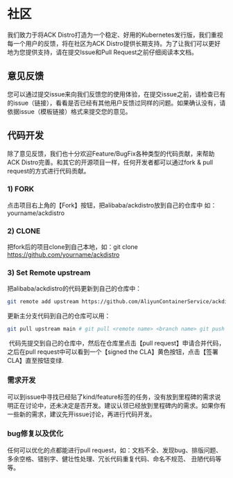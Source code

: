# 社区
我们致力于将ACK Distro打造为一个稳定、好用的Kubernetes发行版，我们重视每一个用户的反馈，将在社区为ACK Distro提供长期支持。为了让我们可以更好地为您提供支持，请在提交Issue和Pull Request之前仔细阅读本文档。

## 意见反馈
您可以通过提交issue来向我们反馈您的使用体验，在提交issue之前，请检查已有的issue（链接），看看是否已经有其他用户反馈过同样的问题。如果确认没有，请依据issue（模板链接）格式来提交您的意见。

## 代码开发
除了意见反馈，我们也十分欢迎Feature/BugFix各种类型的代码贡献，来帮助ACK Distro完善。和其它的开源项目一样，任何开发者都可以通过fork & pull request的方式进行代码贡献。

### 1) FORK
点击项目右上角的【Fork】按钮，把alibaba/ackdistro放到自己的仓库中 如：yourname/ackdistro

### 2) CLONE
把fork后的项目clone到自己本地，如：git clone https://github.com/yourname/ackdistro

### 3) Set Remote upstream
把alibaba/ackdistro的代码更新到自己的仓库中：
```bash
git remote add upstream https://github.com/AliyunContainerService/ackdistro.git git remote set-url --push upstream no-pushing
```

更新主分支代码到自己的仓库可以用：
```bash
git pull upstream main # git pull <remote name> <branch name> git push
```
​
代码先提交到自己的仓库中，然后在仓库里点击【pull request】申请合并代码，之后在pull request中可以看到一个【signed the CLA】黄色按钮，点击【签署CLA】直至按钮变绿.

### 需求开发
可以到issue中寻找已经贴了kind/feature标签的任务，没有放到里程碑的需求说明正在讨论中，还未决定是否开发。建议认领已经放到里程碑内的需求。
​
如果你有一些新的需求，建议先开issue讨论，再进行代码开发。

### bug修复以及优化
任何可以优化的点都能进行pull request，如：文档不全、发现bug、排版问题、多余空格、错别字、健壮性处理、冗长代码重复代码、命名不规范、 丑陋代码等等。
